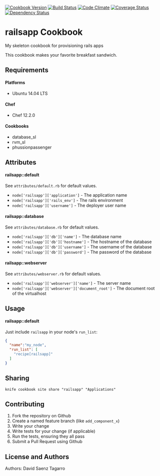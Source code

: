 [![Cookbook Version](https://img.shields.io/cookbook/v/railsapp-chef.svg)](https://community.opscode.com/cookbooks/railsapp-chef)
[![Build Status](https://travis-ci.org/dsaenztagarro/railsapp-chef.svg?branch=master)](https://travis-ci.org/dsaenztagarro/railsapp-chef)
[![Code Climate](https://codeclimate.com/github/dsaenztagarro/railsapp-chef/badges/gpa.svg)](https://codeclimate.com/github/dsaenztagarro/railsapp-chef)
[![Coverage Status](https://coveralls.io/repos/dsaenztagarro/railsapp-chef/badge.svg?branch=master&service=github)](https://coveralls.io/github/dsaenztagarro/railsapp-chef?branch=master)
[![Dependency Status](https://gemnasium.com/dsaenztagarro/railsapp-chef.svg)](https://gemnasium.com/dsaenztagarro/railsapp-chef)

railsapp Cookbook
=================

My skeleton cookbook for provisioning rails apps

This cookbook makes your favorite breakfast sandwich.

Requirements
------------

#### Platforms
- Ubuntu 14.04 LTS

#### Chef
- Chef 12.2.0

#### Cookbooks
- database_sl
- rvm_sl
- phussionpassenger

Attributes
----------

#### railsapp::default

See `attributes/default.rb` for default values.

* `node['railsapp']['application']` - The application name
* `node['railsapp']['rails_env']` - The rails environment
* `node['railsapp']['username']` - The deployer user name

#### railsapp::database

See `attributes/database.rb` for default values.

* `node['railsapp']['db']['name']` - The database name
* `node['railsapp']['db']['hostname']` - The hostname of the database
* `node['railsapp']['db']['username']` - The username of the database
* `node['railsapp']['db']['password']` - The password of the database

#### railsapp::webserver

See `attributes/webserver.rb` for default values.

* `node['railsapp']['webserver']['name']` - The server name
* `node['railsapp']['webserver']['document_root']` - The document root of the virtualhost

Usage
-----

#### railsapp::default

Just include `railsapp` in your node's `run_list`:

```json
{
  "name":"my_node",
  "run_list": [
    "recipe[railsapp]"
  ]
}
```

Sharing
-------

```
knife cookbook site share "railsapp" "Applications"
```

Contributing
------------
1. Fork the repository on Github
2. Create a named feature branch (like `add_component_x`)
3. Write your change
4. Write tests for your change (if applicable)
5. Run the tests, ensuring they all pass
6. Submit a Pull Request using Github

License and Authors
-------------------
Authors: David Saenz Tagarro
